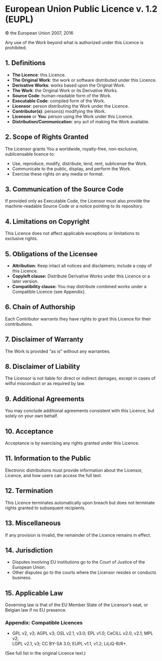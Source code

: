 # European Union Public Licence v. 1.2 (EUPL)

© the European Union 2007, 2016

Any use of the Work beyond what is authorized under this Licence is prohibited.

## 1. Definitions

- **The Licence**: this Licence.
- **The Original Work**: the work or software distributed under this Licence.
- **Derivative Works**: works based upon the Original Work.
- **The Work**: the Original Work or its Derivative Works.
- **Source Code**: human-readable form of the Work.
- **Executable Code**: compiled form of the Work.
- **Licensor**: person distributing the Work under the Licence.
- **Contributor(s)**: person(s) modifying the Work.
- **Licensee** or **You**: person using the Work under this Licence.
- **Distribution/Communication**: any act of making the Work available.

## 2. Scope of Rights Granted

The Licensor grants You a worldwide, royalty-free, non-exclusive, sublicensable licence to:
- Use, reproduce, modify, distribute, lend, rent, sublicense the Work.
- Communicate to the public, display, and perform the Work.
- Exercise these rights on any media or format.

## 3. Communication of the Source Code

If provided only as Executable Code, the Licensor must also provide the machine-readable Source Code or a notice pointing to its repository.

## 4. Limitations on Copyright

This Licence does not affect applicable exceptions or limitations to exclusive rights.

## 5. Obligations of the Licensee

- **Attribution:** Keep intact all notices and disclaimers; include a copy of this Licence.
- **Copyleft clause:** Distribute Derivative Works under this Licence or a later version.
- **Compatibility clause:** You may distribute combined works under a Compatible Licence (see Appendix).

## 6. Chain of Authorship

Each Contributor warrants they have rights to grant this Licence for their contributions.

## 7. Disclaimer of Warranty

The Work is provided “as is” without any warranties.

## 8. Disclaimer of Liability

The Licensor is not liable for direct or indirect damages, except in cases of wilful misconduct or as required by law.

## 9. Additional Agreements

You may conclude additional agreements consistent with this Licence, but solely on your own behalf.

## 10. Acceptance

Acceptance is by exercising any rights granted under this Licence.

## 11. Information to the Public

Electronic distributions must provide information about the Licensor, Licence, and how users can access the full text.

## 12. Termination

This Licence terminates automatically upon breach but does not terminate rights granted to subsequent recipients.

## 13. Miscellaneous

If any provision is invalid, the remainder of the Licence remains in effect.

## 14. Jurisdiction

- Disputes involving EU institutions go to the Court of Justice of the European Union.
- Other disputes go to the courts where the Licensor resides or conducts business.

## 15. Applicable Law

Governing law is that of the EU Member State of the Licensor’s seat, or Belgian law if no EU presence.

### Appendix: Compatible Licences

- GPL v2, v3; AGPL v3; OSL v2.1, v3.0; EPL v1.0; CeCILL v2.0, v2.1; MPL v2;  
  LGPL v2.1, v3; CC BY-SA 3.0; EUPL v1.1, v1.2; LiLiQ-R/R+.  

(See full list in the original Licence text.)
